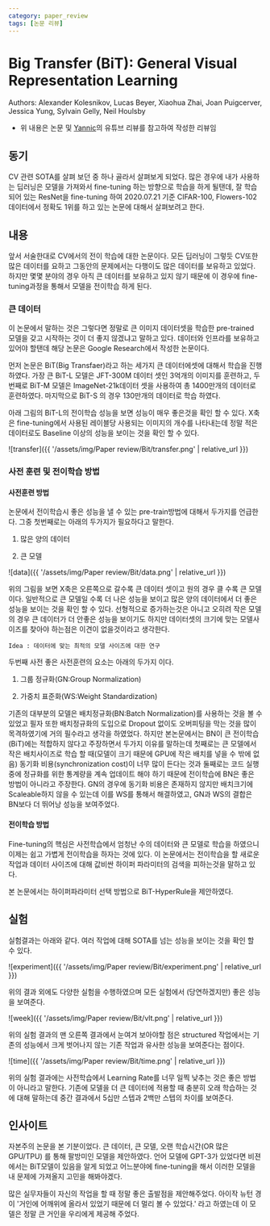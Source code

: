```yaml
---
category: paper_review
tags: [논문 리뷰]
---
```


# Big Transfer (BiT): General Visual Representation Learning
Authors: Alexander Kolesnikov, Lucas Beyer, Xiaohua Zhai, Joan Puigcerver, Jessica Yung, Sylvain Gelly, Neil Houlsby

- 위 내용은 논문 및 [Yannic](https://www.youtube.com/watch?v=k1GOF2jmX7c)의 유튜브 리뷰를 참고하여 작성한 리뷰임

## 동기
CV 관련 SOTA를 살펴 보던 중 하나 골라서 살펴보게 되었다. 많은 경우에 내가 사용하는 딥러닝은 모델을 가져와서 fine-tuning 하는 방향으로 학습을 하게 될탠데, 잘 학습되어 있는 ResNet을 fine-tuning 하여 2020.07.21 기준 CIFAR-100, Flowers-102 데이터에서 정확도 1위를 하고 있는 논문에 대해서 살펴보려고 한다.

## 내용

앞서 서술한대로 CV에서의 전이 학습에 대한 논문이다. 모든 딥러닝이 그렇듯 CV또한 많은 데이터를 요하고 그동안의 문제에서는 다행이도 많은 데이터를 보유하고 있었다. 하지만 몇몇 분야의 경우 아직 큰 데이터를 보유하고 있지 않기 때문에 이 경우에 fine-tuning과정을 통해서 모델을 전이학습 하게 된다.

### 큰 데이터
이 논문에서 말하는 것은 그렇다면 정말로 큰 이미지 데이터셋을 학습한 pre-trained 모델을 갖고 시작하는 것이 더 좋지 않겠냐고 말하고 있다. 데이터와 인프라를 보유하고 있어야 할탠데 해당 논문은 Google Research에서 작성한 논문이다.

먼저 논문은 BiT(Big Transfaer)라고 하는 세가지 큰 데이터에셋에 대해서 학습을 진행 하였다. 가장 큰 BiT-L 모델은 JFT-300M 데이터 셋인 3억개의 이미지를 훈련하고, 두번째로 BiT-M 모델은 ImageNet-21k데이터 셋을 사용하여 총 1400만개의 데이터로 훈련하였다. 마지막으로 BiT-S 의 경우 130만개의 데이터로 학습 하였다.

아래 그림의 BiT-L의 전이학습 성능을 보면 성능이 매우 좋은것을 확인 할 수 있다. X축은 fine-tuning에서 사용된 레이블당 사용되는 이미지의 개수를 나타내는데 정말 적은 데이터로도 Baseline 이상의 성능을 보이는 것을 확인 할 수 있다.

![transfer]({{ '/assets/img/Paper review/Bit/transfer.png' | relative_url }})

### 사전 훈련 및 전이학습 방법

#### 사전훈련 방법
논문에서 전이학습시 좋은 성능을 낼 수 있는 pre-train방법에 대해서 두가지를 언급한다. 그중 첫번째로는 아래의 두가지가 필요하다고 말한다.

1. 많은 양의 데이터

2. 큰 모델

 ![data]({{ '/assets/img/Paper review/Bit/data.png' | relative_url }})

위의 그림을 보면 X축은 오른쪽으로 갈수록 큰 데이터 셋이고 원의 경우 클 수록 큰 모델이다. 일반적으로 큰 모델일 수록 더 나은 성능을 보이고 많은 양의 데이터에서 더 좋은 성능을 보이는 것을 확인 할 수 있다. 선형적으로 증가하는것은 아니고 오히려 작은 모델의 경우 큰 데이터가 더 안좋은 성능을 보이기도 하지만 데이터셋의 크기에 맞는 모델사이즈를 찾아야 하는점은 이견이 없을것이라고 생각한다.

`Idea : 데이터에 맞는 최적의 모델 사이즈에 대한 연구`

두번째 사전 좋은 사전훈련의 요소는 아래의 두가지 이다.

1. 그룹 정규화(GN:Group Normalization)

2. 가중치 표준화(WS:Weight Standardization)

기존의 대부분의 모델은 배치정규화(BN:Batch Normalization)를 사용하는 것을 볼 수 있었고 필자 또한 배치정규화의 도입으로 Dropout 없이도 오버피팅을 막는 것을 많이 목격하였기에 거의 필수라고 생각을 하였었다. 하지만 본논문에서는 BN이 큰 전이학습(BiT)에는 적합하지 않다고 주장하면서 두가지 이유를 말하는데 첫째로는 큰 모델에서 작은 배치사이즈로 학습 할 때(모델이 크기 때문에 GPU에 작은 배치를 넣을 수 밖에 없음) 동기화 비용(synchronization cost)이 너무 많이 든다는 것과 둘째로는 코드 실행중에 정규화를 위한 통계량을 계속 업데이트 해야 하기 때문에 전이학습에 BN은 좋은 방법이 아니라고 주장한다. GN의 경우에 동기화 비용은 존재하지 않지만 배치크기에 Scaleable하지 않을 수 있는데 이를 WS를 통해서 해결하였고, GN과 WS의 결합은 BN보다 더 뛰어낭 성능을 보여주었다.

#### 전이학습 방법
Fine-tuning의 핵심은 사전학습에서 엄청난 수의 데이터와 큰 모델로 학습을 하였으니 이제는 쉽고 가볍게 전이학습을 하자는 것에 있다. 이 논문에서는 전이학습을 할 새로운 작업과 데이터 사이즈에 대해 값비싼 하이퍼 파라미터의 검색을 피하는것을 말하고 있다.

본 논문에서는 하이퍼파라미터 선택 방법으로 BiT-HyperRule을 제안하였다.

## 실험

실험결과는 아래와 같다. 여러 작업에 대해 SOTA를 넘는 성능을 보이는 것을 확인 할 수 있다.

![experiment]({{ '/assets/img/Paper review/Bit/experiment.png' | relative_url }})

위의 결과 외에도 다양한 실험을 수행하였으며 모든 실험에서 (당연하겠지만) 좋은 성능을 보여준다.

![week]({{ '/assets/img/Paper review/Bit/vlt.png' | relative_url }})

위의 실험 결과의 맨 오른쪽 결과에서 눈여겨 보아야할 점은 structured 작업에서는 기존의 성능에서 크게 벗어나지 않는 기존 작업과 유사한 성능을 보여준다는 점이다.

![time]({{ '/assets/img/Paper review/Bit/time.png' | relative_url }})

위의 실험 결과에는 사전학습에서 Learning Rate를 너무 일찍 낮추는 것은 좋은 방법이 아니라고 말한다. 기존에 모델을 더 큰 데이터에 적용할 때 충분히 오래 학습하는 것에 대해 말하는데 중간 결과에서 5십만 스텝과 2백만 스텝의 차이를 보여준다.

## 인사이트
자본주의 논문을 본 기분이었다. 큰 데이터, 큰 모델, 오랜 학습시간(OR 많은 GPU/TPU) 를 통해 팔방미인 모델을 제안하였다. 언어 모델에 GPT-3가 있었다면 비젼에서는 BiT모델이 있음을 알게 되었고 어느분야에 fine-tuning을 해서 이러한 모델을 내 문제에 가져올지 고민을 해봐야겠다.

많은 실무자들이 자신의 작업을 할 때 정말 좋은 출발점을 제안해주었다. 아이작 뉴턴 경이 '거인에 어깨위에 올라서 있었기 때문에 더 멀리 볼 수 있었다.' 라고 하였는데 이 모델은 정말 큰 거인을 우리에게 제공해 주었다.
